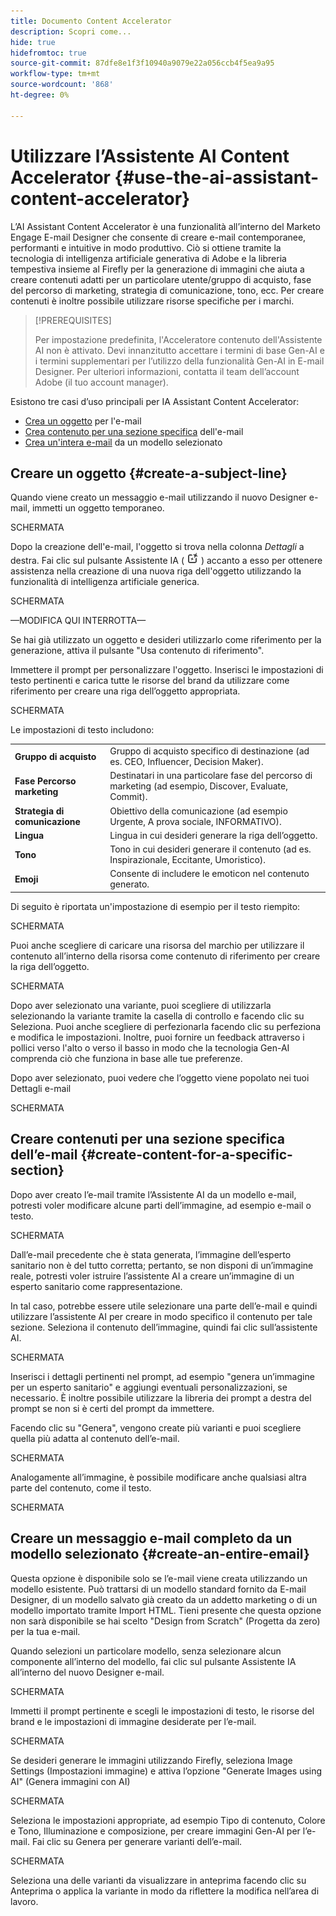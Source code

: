 ```yaml
---
title: Documento Content Accelerator
description: Scopri come...
hide: true
hidefromtoc: true
source-git-commit: 87dfe8e1f3f10940a9079e22a056ccb4f5ea9a95
workflow-type: tm+mt
source-wordcount: '868'
ht-degree: 0%

---
```


# Utilizzare l’Assistente AI Content Accelerator {#use-the-ai-assistant-content-accelerator}

L’AI Assistant Content Accelerator è una funzionalità all’interno del Marketo Engage E-mail Designer che consente di creare e-mail contemporanee, performanti e intuitive in modo produttivo. Ciò si ottiene tramite la tecnologia di intelligenza artificiale generativa di Adobe e la libreria tempestiva insieme al Firefly per la generazione di immagini che aiuta a creare contenuti adatti per un particolare utente/gruppo di acquisto, fase del percorso di marketing, strategia di comunicazione, tono, ecc. Per creare contenuti è inoltre possibile utilizzare risorse specifiche per i marchi.

>[!PREREQUISITES]
>
>Per impostazione predefinita, l&#39;Acceleratore contenuto dell&#39;Assistente AI non è attivato. Devi innanzitutto accettare i termini di base Gen-AI e i termini supplementari per l’utilizzo della funzionalità Gen-AI in E-mail Designer. Per ulteriori informazioni, contatta il team dell’account Adobe (il tuo account manager).

Esistono tre casi d’uso principali per IA Assistant Content Accelerator:

* [Crea un oggetto](#create-a-subject-line) per l&#39;e-mail
* [Crea contenuto per una sezione specifica](#create-content-for-a-specific-section) dell&#39;e-mail
* [Crea un&#39;intera e-mail](#create-an-entire-email) da un modello selezionato

## Creare un oggetto {#create-a-subject-line}

Quando viene creato un messaggio e-mail utilizzando il nuovo Designer e-mail, immetti un oggetto temporaneo.

SCHERMATA

Dopo la creazione dell&#39;e-mail, l&#39;oggetto si trova nella colonna _Dettagli_ a destra. Fai clic sul pulsante Assistente IA ( ![Icona Filtro](assets/icon-ai-assistant.png) ) accanto a esso per ottenere assistenza nella creazione di una nuova riga dell&#39;oggetto utilizzando la funzionalità di intelligenza artificiale generica.

SCHERMATA

—MODIFICA QUI INTERROTTA—

Se hai già utilizzato un oggetto e desideri utilizzarlo come riferimento per la generazione, attiva il pulsante &quot;Usa contenuto di riferimento&quot;.

Immettere il prompt per personalizzare l&#39;oggetto. Inserisci le impostazioni di testo pertinenti e carica tutte le risorse del brand da utilizzare come riferimento per creare una riga dell’oggetto appropriata.

SCHERMATA

Le impostazioni di testo includono:

<table><tbody>
  <tr>
    <td><b>Gruppo di acquisto</b></td>
    <td>Gruppo di acquisto specifico di destinazione (ad es. CEO, Influencer, Decision Maker).</td>
  </tr>
  <tr>
    <td><b>Fase Percorso marketing</b></td>
    <td>Destinatari in una particolare fase del percorso di marketing (ad esempio, Discover, Evaluate, Commit).</td>
  </tr>
  <tr>
    <td><b>Strategia di comunicazione</b></td>
    <td>Obiettivo della comunicazione (ad esempio Urgente, A prova sociale, INFORMATIVO).</td>
  </tr>
  <tr>
    <td><b>Lingua</b></td>
    <td>Lingua in cui desideri generare la riga dell’oggetto.</td>
  </tr>
  <tr>
    <td><b>Tono</b></td>
    <td>Tono in cui desideri generare il contenuto (ad es. Inspirazionale, Eccitante, Umoristico).</td>
  </tr>
  <tr>
    <td><b>Emoji</b></td>
    <td>Consente di includere le emoticon nel contenuto generato.</td>
  </tr>
</tbody>
</table>

Di seguito è riportata un&#39;impostazione di esempio per il testo riempito:

SCHERMATA

Puoi anche scegliere di caricare una risorsa del marchio per utilizzare il contenuto all’interno della risorsa come contenuto di riferimento per creare la riga dell’oggetto.

SCHERMATA

Dopo aver selezionato una variante, puoi scegliere di utilizzarla selezionando la variante tramite la casella di controllo e facendo clic su Seleziona. Puoi anche scegliere di perfezionarla facendo clic su perfeziona e modifica le impostazioni. Inoltre, puoi fornire un feedback attraverso i pollici verso l&#39;alto o verso il basso in modo che la tecnologia Gen-AI comprenda ciò che funziona in base alle tue preferenze.

Dopo aver selezionato, puoi vedere che l’oggetto viene popolato nei tuoi Dettagli e-mail

SCHERMATA

## Creare contenuti per una sezione specifica dell’e-mail {#create-content-for-a-specific-section}

Dopo aver creato l’e-mail tramite l’Assistente AI da un modello e-mail, potresti voler modificare alcune parti dell’immagine, ad esempio e-mail o testo.

SCHERMATA

Dall’e-mail precedente che è stata generata, l’immagine dell’esperto sanitario non è del tutto corretta; pertanto, se non disponi di un’immagine reale, potresti voler istruire l’assistente AI a creare un’immagine di un esperto sanitario come rappresentazione.

In tal caso, potrebbe essere utile selezionare una parte dell’e-mail e quindi utilizzare l’assistente AI per creare in modo specifico il contenuto per tale sezione. Seleziona il contenuto dell’immagine, quindi fai clic sull’assistente AI.

SCHERMATA

Inserisci i dettagli pertinenti nel prompt, ad esempio &quot;genera un’immagine per un esperto sanitario&quot; e aggiungi eventuali personalizzazioni, se necessario. È inoltre possibile utilizzare la libreria dei prompt a destra del prompt se non si è certi del prompt da immettere.

Facendo clic su &quot;Genera&quot;, vengono create più varianti e puoi scegliere quella più adatta al contenuto dell’e-mail.

SCHERMATA

Analogamente all’immagine, è possibile modificare anche qualsiasi altra parte del contenuto, come il testo.

SCHERMATA

## Creare un messaggio e-mail completo da un modello selezionato {#create-an-entire-email}

Questa opzione è disponibile solo se l’e-mail viene creata utilizzando un modello esistente. Può trattarsi di un modello standard fornito da E-mail Designer, di un modello salvato già creato da un addetto marketing o di un modello importato tramite Import HTML. Tieni presente che questa opzione non sarà disponibile se hai scelto &quot;Design from Scratch&quot; (Progetta da zero) per la tua e-mail.

Quando selezioni un particolare modello, senza selezionare alcun componente all’interno del modello, fai clic sul pulsante Assistente IA all’interno del nuovo Designer e-mail.

SCHERMATA

Immetti il prompt pertinente e scegli le impostazioni di testo, le risorse del brand e le impostazioni di immagine desiderate per l’e-mail.

SCHERMATA

Se desideri generare le immagini utilizzando Firefly, seleziona Image Settings (Impostazioni immagine) e attiva l’opzione &quot;Generate Images using AI&quot; (Genera immagini con AI)

SCHERMATA

Seleziona le impostazioni appropriate, ad esempio Tipo di contenuto, Colore e Tono, Illuminazione e composizione, per creare immagini Gen-AI per l’e-mail. Fai clic su Genera per generare varianti dell’e-mail.

SCHERMATA

Seleziona una delle varianti da visualizzare in anteprima facendo clic su Anteprima o applica la variante in modo da riflettere la modifica nell’area di lavoro.
